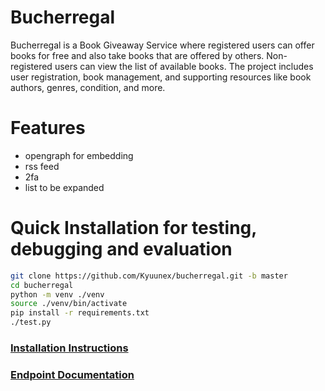 # Bucherregal
Bucherregal is a Book Giveaway Service where registered users can offer books for free and also take books that are offered by others. 
Non-registered users can view the list of available books. The project includes user registration, book management, 
and supporting resources like book authors, genres, condition, and more.

# Features
- opengraph for embedding
- rss feed
- 2fa
- list to be expanded

# Quick Installation for testing, debugging and evaluation
```bash
git clone https://github.com/Kyuunex/bucherregal.git -b master
cd bucherregal
python -m venv ./venv
source ./venv/bin/activate
pip install -r requirements.txt
./test.py
```

### [Installation Instructions](https://github.com/Kyuunex/bucherregal/blob/main/installation.md)
### [Endpoint Documentation](https://github.com/Kyuunex/bucherregal/blob/main/documentation.md)
